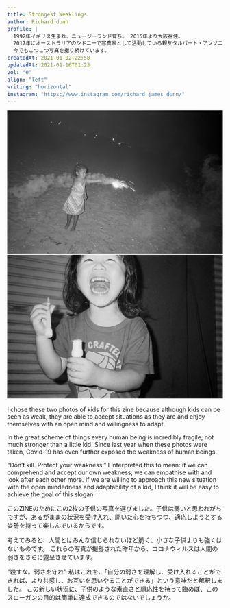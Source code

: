```yaml
---
title: Strongest Weaklings
author: Richard dunn
profile: |
  1992年イギリス生まれ、ニュージーランド育ち。 2015年より大阪在住。
  2017年にオーストラリアのシドニーで写真家として活動している親友タルバート・アンソニーを通じて写真を撮り始め、その後幾人かの友人のフィルム作品に感銘を受け、すぐにデジタルからフィルムに移行しました。
  今でもこつこつ写真を撮り続けています。
createdAt: 2021-01-02T22:58
updatedAt: 2021-01-16T01:23
vol: "0"
align: "left"
writing: "horizontal"
instagram: "https://www.instagram.com/richard_james_dunn/"
---
```


![](../../artworks/richard-dunn/richard-dunn-01.jpg)
![](../../artworks/richard-dunn/richard-dunn-02.jpg)

I chose these two photos of kids for this zine because although kids can be seen as weak, they are able to accept situations as they are and enjoy themselves with an open mind and willingness to adapt.

In the great scheme of things every human being is incredibly fragile, not much stronger than a little kid.
Since last year when these photos were taken, Covid-19 has even further exposed the weakness of human beings.

“Don’t kill. Protect your weakness.”
I interpreted this to mean: if we can comprehend and accept our own weakness, we can empathise with and look after each other more.
If we are willing to approach this new situation with the open mindedness and adaptability of a kid, I think it will be easy to achieve the goal of this slogan.

このZINEのためにこの2枚の子供の写真を選びました。子供は弱いと思われがちですが、あるがままの状況を受け入れ、開いた心を持ちつつ、適応しようとする姿勢を持って楽しんでいるからです。

考えてみると、人間とはみんな信じられないほど脆く、小さな子供よりも強くはないものです。
これらの写真が撮影された昨年から、コロナウィルスは人間の弱さをさらに露呈させています。

"殺すな。弱さを守れ"
私はこれを、「自分の弱さを理解し、受け入れることができれば、より共感し、お互いを思いやることができる」という意味だと解釈しました。
この新しい状況に、子供のような素直さと順応性を持って臨めば、このスローガンの目的は簡単に達成できるのではないでしょうか。
